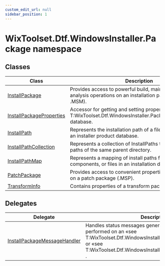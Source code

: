 ```yaml
---
custom_edit_url: null
sidebar_position: 1
---
```

# WixToolset.Dtf.WindowsInstaller.Package namespace
## Classes
| Class | Description |
| -------- | ----------- |
| [InstallPackage](installpackage) | Provides access to powerful build, maintenance, and analysis operations on an installation package (.MSI or .MSM). |
| [InstallPackageProperties](installpackageproperties) | Accessor for getting and setting properties of the «see T:WixToolset.Dtf.WindowsInstaller.Package.InstallPackage» database. |
| [InstallPath](installpath) | Represents the installation path of a file or directory from an installer product database. |
| [InstallPathCollection](installpathcollection) | Represents a collection of InstallPaths that are the child paths of the same parent directory. |
| [InstallPathMap](installpathmap) | Represents a mapping of install paths for all directories, components, or files in an installation database. |
| [PatchPackage](patchpackage) | Provides access to convenient properties and operations on a patch package (.MSP). |
| [TransformInfo](transforminfo) | Contains properties of a transform package (.MST). |
## Delegates
| Delegate | Description |
| -------- | ----------- |
| [InstallPackageMessageHandler](installpackagemessagehandler) | Handles status messages generated when operations are performed on an «see T:WixToolset.Dtf.WindowsInstaller.Package.InstallPackage» or «see T:WixToolset.Dtf.WindowsInstaller.Package.PatchPackage» . |
